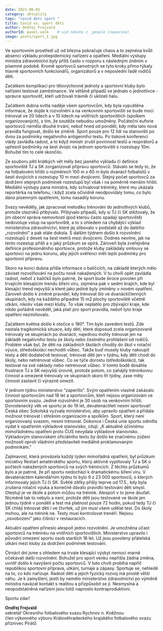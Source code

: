 ```yaml
---
date: 2021-06-01
category: aktuality
tags: "covid deti sport "
title: Covid vs. sport dětí
author: Ondřej Frejvald
authorId: pavel.volk    # uid nekoho z _people (nepoviné)
image: posts/sport_I.jpg
---
```


Ve sportovním prostředí už od března pokračuje chaos a to zejména kvůli absenci výkladu protiepidemický nařízení a opatření. Mediální výstupy ministra zdravotnictví byly příliš často v rozporu s následným zněním v písemné podobě. Kromě sportovců samotných se tyto kroky přímo týkaly hlavně sportovních funkcionářů, organizátorů a v neposlední řadě rodičů dětí.

Začátkem komplikací pro tělovýchovné jednoty a sportovní kluby bylo nařízení testovat zaměstnance. Ve většině případů se  jednalo o jednotlivce - správce sportovišť, kteří udržovali trávník či uklízeli halu.

Začátkem dubna svitla naděje všem sportovcům, kdy byla vypuštěna informace, že dojde k rozvolnění a na venkovním sportovišti se bude moci trénovat ve 20 lidech a v 10 lidech na vnitřních sportovištích (spolkem organizovaných), s tím, že soutěže nebudou umožněny. Počáteční euforie sportovců neměla dlouhé trvání, neboť hned od pondělí, kdy měla tato nová pravidla fungovat, došlo ke změně. Sport pouze pro 12 lidí na stanovišti po dvou za podmínky negativního antigenního testu. Po tiskové konferenci vlády zavládla radost, a to když ministr zrušil povinnost testů a respirátorů a upřesnil podmínky na šest dvojic na jednom sportovišti s rozestupy 10m. Bohužel tím to celé skončilo.

Ze souboru pěti krátkých vět měly bez jasného výkladu či definice sportoviště TJ a SK zorganizovat přípravu sportovců. Stávalo se tedy to, že na fotbalovém hřišti o rozměrech 100 m x 60 m bylo dvanáct fotbalistů v šesti dvojicích s rozestupy 10 m mezi dvojicemi. Stejný počet sportovců za dodržení stejných podmínek rozestupů byl však i na poměrně menším hřišti. Mediální výstupy pana ministra, kdy schvaloval tréninky, které mu ukázala reportérka na telefonu, i když zcela očividně neodpovídaly tomu, co bylo dáno písemným opatřením, tomu nasadily korunu.

Svazy nevěděly, jak zpracovat metodiku trénování do jednotlivých klubů, protože otazníků přibývalo. Přibývalo případů, kdy si TJ či SK stěžovaly, že jim obecní správa nemovitostí (pod kterou často spadají sportoviště) nedovoluje vstup na sportoviště, a to s ohledem na chybějící výklad ministerstva zdravotnictví, které jej slibovalo v podstatě až do dalšího „rozvolnění“ a pak stále dokola. S dalším týdnem došlo k rozvolnění rozestupů z deseti na šest metrů mezi dvojicemi. Dodnes nevíme, jak na tento rozestup přišli a o jaký průzkum se opírá. Zároveň byla zveřejněna definice profesionálního sportovce, protože kluby zakládaly smlouvy se sportovci na jednu korunu, aby jejich svěřenci měli lepší podmínky pro sportovní přípravu.

Skoro na konci dubna přišla informace o balíčcích, na základě kterých mělo záviset rozvolňování na počtu nově nakažených. V tu chvíli opět zavládla radost, neboť z balíčků bylo patrné, že sport bude široce povolen při trvajícím klesajícím trendu šíření viru, zejména pak v sedmi krajích, kde byl klesající trend nejvyšší a které jako jediné byly zmíněny v novém opatření. Zároveň došlo k změně pravidel, kdy trénovat šlo ve dvanáctičlenných skupinách, kdy na každého připadne 15 m2 plochy sportoviště včetně utkání, nikoliv však mezi kluby. To však neplatilo pro zbývající kraje, kde nikdo pořádně nevěděl, jaká platí pro sport pravidla, neboť tyto kraje opatření nezmiňovalo.

Začátkem května došlo k otočce o 180°.  Tím bylo zavedení testů. Zde nastala tragikomická situace, kdy děti, které doposud zcela organizovaně trénovaly ve skupinách po dvanácti, najednou mohly trénovat jen na základě negativního testu ze školy nebo čestného prohlášení od rodičů. Problém však byl, že děti na základních školách chodily do škol v rotační výuce, středoškoláci nechodili vůbec. Takže buď musely kluby nakoupit testy a děti dodatečně testovat, trénovat děti jen v týdnu, kdy děti chodí do školy, nebo netrénovat vůbec. Co se týče dorostu (středoškoláci), tak testovat na své náklady nebo netrénovat vůbec. V tomto bodě dosáhla frustrace TJ a SK nejvyšší úrovně, protože potom, co zahájily tréninkovou činnost a omezeně trénovaly ve skupinách skoro tři týdny, zase měly činnost zastavit či výrazně omezit. 

V jednom týdnu ministerstvo “zaperlilo”. Svým opatřením vlastně zakázalo činnost sportovcům nad 18 let a sportovcům, kteří nejsou organizováni ve sportovním svazu. Jediné rozvolnění je 30 osob na venkovním hřišti. Dorostenecký věk ve sportu je do 19 let, devatenáctiletí nesmí sportovat! Česká obec Sokolská vyzvala ministerstvo, aby upravilo opatření a přidala možnost trénovat i střešním organizacím a spolkům. Sport, který není organizovaný svazem, nesmí trénovat. Dokonce i Česká unie sportu odmítla vydat k opatřením výkladové stanovisko, cituji: „K aktuálně účinnému mimořádnému opatření proto ČUS nevydala výkladové stanovisko. Výkladovým stanoviskem oficiálního textu by došlo ke značnému zúžení možností oproti vládními představiteli mediálně proklamovaným podmínkám."

Zajímavost, která provázela každý týden mimořádná opatření, byl průzkum iniciativy Restart amatérského sportu, který aktivně vyplňovaly TJ a SK o počtech nakažených sportovců na svých trénincích. Z těchto průzkumů bylo a je patrné, že při sportu nedochází k dramatickému šíření viru. V devatenáctém kalendářním týdnu to bylo 9 z 23 000 sportovců, o kterých informovaly jejich TJ či SK. 
Světlé zítřky přišly teprve od 17.5., kdy byla zrušena rotační výuka a konečně dávalo pravidlo testování dětí smysl. Otestují je ve škole a potom můžou na trénink. Alespoň v to jsme doufali. Nicméně tak to nebylo a není, protože děti jsou testované ve škole jen jednou týdně v pondělí a test má platnost pouze 72 hodin, pokud tedy TJ či SK chtějí trénovat děti i ve čtvrtek, už jim musí všem udělat test. Do školy mohou, ale na trénink ne. Testy musí kontrolovat trenéři. Nejsou „osvobozeni“ jako číšníci v restauracích.

Aktuální opatření přineslo alespoň jedno rozvolnění. Je umožněna účast sportovců na tréninku na vnitřních sportovištích. Ministerstvo upravilo i původní omezení sportu osob starších 18 let. Už jsou povoleny přátelská utkání mezi kluby za dodržení podmínek testování.

Čtrnáct dní jsme s ohledem na trvale klesající výskyt nemoci marně očekávali další rozvolnění. Bohužel pro sport venku nepřišla žádná změna, uvnitř došlo k navýšení počtu sportovců. V tuto chvíli probíhá napříč republikou sportovní příprava, utkání, turnaje a zápasy. Sportuje se, nehledě na to, co kdo nařizuje. Radost dětí a jejich fyzický rozvoj má prostě větší váhu. Je k zamyšlení, jestli by nemělo ministerstvo zdravotnictví po výměně ministra navázat kontakt s realitou a přizpůsobit se jí. Nesmyslná a neopodstatněná nařízení jsou totiž naprosto kontraproduktivní.

Sportu zdar! 

	
**Ondřej Frejvald**  
sekretář Okresního fotbalového svazu Rychnov n. Kněžnou  
člen výkonného výboru Královéhradeckého krajského fotbalového svazu  
příznivec Pirátů
